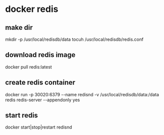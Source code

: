 docker redis
============

## make dir
mkdir -p /usr/local/redisdb/data
tocuh /usr/local/redisdb/redis.conf

## download redis image
docker pull redis:latest

## create redis container
docker run -p 30020:6379 --name redisnd -v /usr/local/redisdb/data:/data redis redis-server --appendonly yes 

## start redis
docker start|stop|restart redisnd
